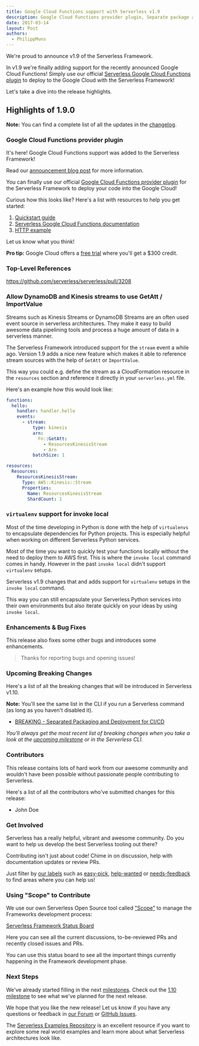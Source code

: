 ```yaml
---
title: Google Cloud Functions support with Serverless v1.9
description: Google Cloud Functions provider plugin, Separate package and deploy commands, bug fixes and improvements in the Serverless Framework v1.9 release.
date: 2017-03-14
layout: Post
authors:
  - PhilippMuns
---
```


We're proud to announce v1.9 of the Serverless Framework.

In v1.9 we're finally adding support for the recently announced Google Cloud Functions! Simply use our official [Serverless Google Cloud Functions plugin](https://github.com/serverless/serverless-google-cloudfunctions) to deploy to the Google Cloud with the Serverless Framework!

Let's take a dive into the release highlights.

## Highlights of 1.9.0

**Note:** You can find a complete list of all the updates in the [changelog](https://github.com/serverless/serverless/blob/master/CHANGELOG.md).

### Google Cloud Functions provider plugin

It's here! Google Cloud Functions support was added to the Serverless Framework!

Read our [announcement blog post](https://serverless.com/blog/google/) for more information.

You can finally use our official [Google Cloud Functions provider plugin](https://github.com/serverless/serverless-google-cloudfunctions) for the Serverless Framework to deploy your code into the Google Cloud!

Curious how this looks like? Here's a list with resources to help you get started:

1. [Quickstart guide](https://serverless.com/framework/docs/providers/google/guide/quickstart/)
2. [Serverless Google Cloud Functions documentation](https://serverless.com/framework/docs/providers/google/)
3. [HTTP example](https://github.com/serverless/examples/tree/master/google-node-simple-http-endpoint)

Let us know what you think!

**Pro tip:** Google Cloud offers a [free trial](https://cloud.google.com/free) where you'll get a $300 credit.

### Top-Level References

https://github.com/serverless/serverless/pull/3208

### Allow DynamoDB and Kinesis streams to use GetAtt / ImportValue

Streams such as Kinesis Streams or DynamoDB Streams are an often used event source in serverless architectures. They make it easy to build awesome data pipelining tools and process a huge amount of data in a serverless manner.

The Serverless Framework introduced support for the `stream` event a while ago. Version 1.9 adds a nice new feature which makes it able to reference stream sources with the help of `GetAtt` or `ImportValue`.

This way you could e.g. define the stream as a CloudFormation resource in the `resources` section and reference it directly in your `serverless.yml` file.

Here's an example how this would look like:

```yml
functions:
  hello:
    handler: handler.hello
    events:
      - stream:
          type: kinesis
          arn:
            Fn::GetAtt:
              - ResourcesKinesisStream
              - Arn
          batchSize: 1

resources:
  Resources:
    ResourcesKinesisStream:
      Type: AWS::Kinesis::Stream
      Properties:
        Name: ResourcesKinesisStream
        ShardCount: 1
```

### `virtualenv` support for invoke local

Most of the time developing in Python is done with the help of `virtualenvs` to encapsulate dependencies for Python projects. This is especially helpful when working on different Serverless Python services.

Most of the time you want to quickly test your functions locally without the need to deploy them to AWS first. This is where the `invoke local` command comes in handy. However in the past `invoke local` didn't support `virtualenv` setups.

Serverless v1.9 changes that and adds support for `virtualenv` setups in the `invoke local` command.

This way you can still encapsulate your Serverless Python services into their own environments but also iterate quickly on your ideas by using `invoke local`.

### Enhancements & Bug Fixes

This release also fixes some other bugs and introduces some enhancements.

> Thanks for reporting bugs and opening issues!

### Upcoming Breaking Changes

Here's a list of all the breaking changes that will be introduced in Serverless v1.10.

**Note:** You'll see the same list in the CLI if you run a Serverless command (as long as you haven't disabled it).

- [BREAKING - Separated Packaging and Deployment for CI/CD](https://github.com/serverless/serverless/pull/3344)

*You'll always get the most recent list of breaking changes when you take a look at the [upcoming milestone](https://github.com/serverless/serverless/milestones) or in the Serverless CLI.*

### Contributors

This release contains lots of hard work from our awesome community and wouldn't have been possible without passionate people contributing to Serverless.

Here's a list of all the contributors who've submitted changes for this release:

- John Doe

### Get Involved

Serverless has a really helpful, vibrant and awesome community. Do you want to help us develop the best Serverless tooling out there?

Contributing isn't just about code! Chime in on discussion, help with documentation updates or review PRs.

Just filter by [our labels](https://github.com/serverless/serverless/labels) such as [easy-pick](https://github.com/serverless/serverless/issues?q=is%3Aopen+is%3Aissue+label%3Astatus%2Feasy-pick), [help-wanted](https://github.com/serverless/serverless/issues?q=is%3Aopen+is%3Aissue+label%3Astatus%2Fhelp-wanted) or [needs-feedback](https://github.com/serverless/serverless/labels/stage%2Fneeds-feedback) to find areas where you can help us!

### Using "Scope" to Contribute

We use our own Serverless Open Source tool called ["Scope"](https://github.com/serverless/scope) to manage the Frameworks development process:

[Serverless Framework Status Board](https://serverless.com/framework/status/)

Here you can see all the current discussions, to-be-reviewed PRs and recently closed issues and PRs.

You can use this status board to see all the important things currently happening in the Framework development phase.

### Next Steps

We've already started filling in the next [milestones](https://github.com/serverless/serverless/milestones). Check out the [1.10 milestone](https://github.com/serverless/serverless/milestone/25) to see what we've planned for the next release.

We hope that you like the new release! Let us know if you have any questions or feedback in [our Forum](http://forum.serverless.com/) or [GitHub Issues](https://github.com/serverless/serverless/issues).

The [Serverless Examples Repository](https://github.com/serverless/examples) is an excellent resource if you want to explore some real world examples and learn more about what Serverless architectures look like.
